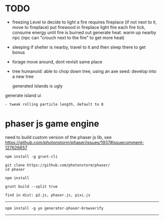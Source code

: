 
# TODO


- freezing Level
    to decide to light a fire
    requires fireplace (if not next to it, move to fireplace)
    put firewood in fireplace
    light fire
    each fire tick, consume energy until fire is burned out
    generate heat. warm up nearby npc (npc can "crouch next to the fire" to get more heat)


- sleeping
    if shelter is nearby, travel to it and then sleep there to get bonus
    
- forage
    move around, dont revisit same place

- tree
    humanoid: able to chop down tree, using an axe
    seed: develop into a new tree



    generated islands is ugly



generate island ui

    - tweak rolling particle length, default to 8




# phaser js game engine

need to build custom version of the phaser js lib, see https://github.com/photonstorm/phaser/issues/1937#issuecomment-127626657


    npm install -g grunt-cli

    git clone https://github.com/photonstorm/phaser/
    cd phaser

    npm install

    grunt build --split true

    find in dist: p2.js, phaser.js, pixi.js
----

    npm install -g yo generator-phaser-browserify
---
